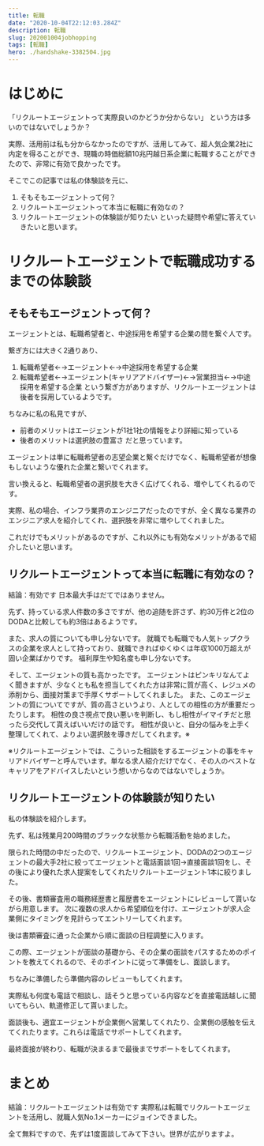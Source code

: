 ```yaml
---
title: 転職
date: "2020-10-04T22:12:03.284Z"
description: 転職
slug: 202001004jobhopping
tags: [転職]
hero: ./handshake-3382504.jpg
---
```


# はじめに
「リクルートエージェントって実際良いのかどうか分からない」
という方は多いのではないでしょうか？

実際、活用前は私も分からなかったのですが、活用してみて、超人気企業2社に内定を得ることができ、現職の時価総額10兆円越日系企業に転職することができたので、非常に有効で良かったです。

そこでこの記事では私の体験談を元に、
1. そもそもエージェントって何？
1. リクルートエージェントって本当に転職に有効なの？
1. リクルートエージェントの体験談が知りたい
といった疑問や希望に答えていきたいと思います。

# リクルートエージェントで転職成功するまでの体験談
## そもそもエージェントって何？
エージェントとは、転職希望者と、中途採用を希望する企業の間を繋ぐ人です。

繋ぎ方には大きく2通りあり、
1. 転職希望者←→エージェント←→中途採用を希望する企業
1. 転職希望者←→エージェント(キャリアアドバイザー)←→営業担当←→中途採用を希望する企業
という繋ぎ方がありますが、リクルートエージェントは後者を採用しているようです。

ちなみに私の私見ですが、
- 前者のメリットはエージェントが1社1社の情報をより詳細に知っている
- 後者のメリットは選択肢の豊富さ
だと思っています。

エージェントは単に転職希望者の志望企業と繋ぐだけでなく、転職希望者が想像もしないような優れた企業と繋いでくれます。

言い換えると、転職希望者の選択肢を大きく広げてくれる、増やしてくれるのです。

実際、私の場合、インフラ業界のエンジニアだったのですが、全く異なる業界のエンジニア求人を紹介してくれ、選択肢を非常に増やしてくれました。

これだけでもメリットがあるのですが、これ以外にも有効なメリットがあるで紹介したいと思います。

## リクルートエージェントって本当に転職に有効なの？
結論：有効です
日本最大手はだてではありません。

先ず、持っている求人件数の多さですが、他の追随を許さず、約30万件と2位のDODAと比較しても約3倍はあるようです。

また、求人の質についても申し分ないです。
就職でも転職でも人気トップクラスの企業を求人として持っており、就職できればゆくゆくは年収1000万超えが固い企業ばかりです。
福利厚生や知名度も申し分ないです。

そして、エージェントの質も高かったです。
エージェントはピンキリなんてよく聞きますが、少なくとも私を担当してくれた方は非常に質が高く、レジュメの添削から、面接対策まで手厚くサポートしてくれました。
また、このエージェントの質についてですが、質の高さというより、人としての相性の方が重要だったりします。
相性の良さ視点で良い悪いを判断し、もし相性がイマイチだと思ったら交代して貰えばいいだけの話です。
相性が良いと、自分の悩みを上手く整理してくれて、よりよい選択肢を導きだしてくれます。※

※リクルートエージェントでは、こういった相談をするエージェントの事をキャリアドバイザーと呼んでいます。単なる求人紹介だけでなく、その人のベストなキャリアをアドバイスしたいという想いからなのではないでしょうか。

## リクルートエージェントの体験談が知りたい
私の体験談を紹介します。

先ず、私は残業月200時間のブラックな状態から転職活動を始めました。

限られた時間の中だったので、リクルートエージェント、DODAの2つのエージェントの最大手2社に絞ってエージェントと電話面談1回→直接面談1回をし、その後により優れた求人提案をしてくれたリクルートエージェント1本に絞りました。

その後、書類審査用の職務経歴書と履歴書をエージェントにレビューして貰いながら用意します。
次に複数の求人から希望順位を付け、エージェントが求人企業側にタイミングを見計らってエントリーしてくれます。

後は書類審査に通った企業から順に面談の日程調整に入ります。

この際、エージェントが面談の基礎から、その企業の面談をパスするためのポイントを教えてくれるので、そのポイントに従って準備をし、面談します。

ちなみに準備したら準備内容のレビューもしてくれます。

実際私も何度も電話で相談し、話そうと思っている内容などを直接電話越しに聞いてもらい、軌道修正して貰いました。

面談後も、適宜エージェントが企業側へ営業してくれたり、企業側の感触を伝えてくれたります。これらは電話でサポートしてくれます。

最終面接が終わり、転職が決まるまで最後までサポートをしてくれます。

# まとめ
結論：リクルートエージェントは有効です
実際私は転職でリクルートエージェントを活用し、就職人気No.1メーカーにジョインできました。

全て無料ですので、先ずは1度面談してみて下さい。世界が広がりますよ。
